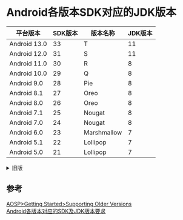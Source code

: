 # Android各版本SDK对应的JDK版本

| 平台版本 | SDK版本 | 版本名称 | JDK版本 |
| ----- | ----- | ----- | ----- |
| Android 13.0              | 33 | T  | 11 |
| Android 12.0              | 31 | S  | 11 |
| Android 11.0              | 30 | R  | 8 |
| Android 10.0              | 29 | Q  | 8 |
| Android 9.0               | 28 | Pie | 8 |
| Android 8.1               | 27 | Oreo | 8 |
| Android 8.0               | 26 | Oreo | 8 |
| Android 7.1               | 25 | Nougat | 8 |
| Android 7.0               | 24 | Nougat | 8 |
| Android 6.0               | 23 | Marshmallow | 7 |
| Android 5.1               | 22 | Lollipop | 7 |
| Android 5.0               | 21 | Lollipop | 7 |
<details> 
<summary>旧版</summary>

| 平台版本 | SDK版本 | 版本名称 | JDK版本 |
| ----- | ----- | ----- | ----- |
| Android 4.4               | 19 | KITKAT | 6 |
| Android 4.3               | 18 | JELLY_BEAN_MR2 | 6 |
| Android 4.2, 4.2.2        | 17 | JELLY_BEAN_MR1 | 6 |
| Android 4.1, 4.1.1        | 16 | JELLY_BEAN | 6 |
| Android 4.0.3, 4.0.4      | 15 | ICE_CREAM_SANDWICH_MR1 | 6 |
| Android 4.0, 4.0.1, 4.0.2 | 14 | ICE_CREAM_SANDWICH     | 6 |
| Android 3.2               | 13 | HONEYCOMB_MR2          | 6 |
| Android 3.1.x             | 12 | HONEYCOMB_MR1          | 6 |
| Android 3.0.x             | 11 | HONEYCOMB              | 6 |
| Android 2.3.4             | 10 | GINGERBREAD_MR1        | 6 |
| Android 2.3.3             | 10 | GINGERBREAD_MR1        | 6 |
| Android 2.3.2             | 9  | GINGERBREAD            | 6 |
| Android 2.3.1             | 9  | GINGERBREAD            | 6 |
| Android 2.3               | 9  | GINGERBREAD            | 6 |
| Android 2.2.x             | 8  | FROYO                  | 6 |
| Android 2.1.x             | 7  | ECLAIR_MR1             | 6 |
| Android 2.0.1             | 6  | ECLAIR_0_1             | 6 |
| Android 2.0               | 5  | ECLAIR                 | 6 |
| Android 1.6               | 4  | DONUT                  | 6 |
| Android 1.5               | 3  | CUPCAKE                | 6 |
| Android 1.1               | 2  | BASE_1_1               | 6 |
| Android 1.0               | 1  | BASE                   | 6 |

</details>


## 参考

[AOSP>Getting Started>Supporting Older Versions](https://source.android.com/docs/setup/start/older-versions#jdk)  
[Android各版本对应的SDK及JDK版本要求](https://blog.csdn.net/j086924/article/details/122866386)  

